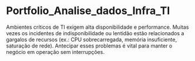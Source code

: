 # Portfolio_Analise_dados_Infra_TI
Ambientes críticos de TI exigem alta disponibilidade e performance. Muitas vezes os incidentes de indisponibilidade ou lentidão estão relacionados a gargalos de recursos (ex.: CPU sobrecarregada, memória insuficiente, saturação de rede). Antecipar esses problemas é vital para manter o negócio em operação sem interrupções.
